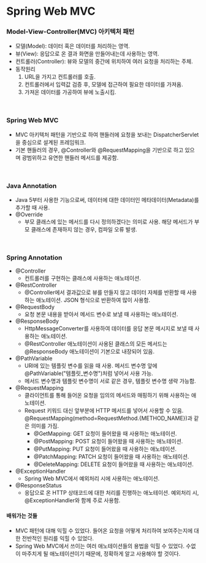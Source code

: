 # Spring Web MVC

### Model-View-Controller(MVC) 아키텍처 패턴
* 모델(Model): 데이터 혹은 데이터를 처리하는 영역.
* 뷰(View): 응답으로 온 결과 화면을 만들어내는데 사용하는 영역.
* 컨트롤러(Controller): 뷰와 모델의 중간에 위치하여 여러 요청을 처리하는 주체.
* 동작원리
  1. URL을 가지고 컨트롤러를 호출.
  2. 컨트롤러에서 입력값 검증 후, 모델에 접근하여 필요한 데이터를 가져옴.
  3. 가져온 데이터를 가공하여 뷰에 노출시킴.

<br>

### Spring Web MVC
* MVC 아키텍처 패턴을 기반으로 하여 핸들러에 요청을 보내는 DispatcherServlet을 중심으로 설계된 프레임워크.
* 기본 핸들러의 경우, @Controller와 @RequestMapping을 기반으로 하고 있으며 광범위하고 유연한 핸들러 메서드를 제공함.

<br>

### Java Annotation
* Java 5부터 사용한 기능으로써, 데이터에 대한 데이터인 메타데이터(Metadata)를 추가할 때 사용.
* @Override
  * 부모 클래스에 있는 메서드를 다시 정의하겠다는 의미로 사용. 해당 메서드가 부모 클래스에 존재하지 않는 경우, 컴파일 오류 발생.

<br>

### Spring Annotation
* @Controller
  * 컨트롤러를 구현하는 클래스에 사용하는 애노테이션.
* @RestController
  * @Controller에서 결과값으로 뷰를 만들지 않고 데이터 자체를 반환할 때 사용하는 애노테이션. JSON 형식으로 반환하여 많이 사용함.
* @RequestBody
  * 요청 본문 내용을 받아서 메서드 변수로 보낼 때 사용하는 애노테이션.
* @ResponseBody
  * HttpMessageConverter를 사용하여 데이터를 응답 본문 메시지로 보낼 때 사용하는 애노테이션.
  * @RestController 애노테이션이 사용된 클래스의 모든 메서드는 @ResponseBody 애노테이션이 기본으로 내장되어 있음.
* @PathVariable
  * URI에 있는 템플릿 변수를 읽을 때 사용. 메서드 변수명 앞에 @PathVariable("템플릿_변수명")처럼 넣어서 사용 가능.  
  * 메서드 변수명과 템플릿 변수명이 서로 같은 경우, 템플릿 변수명 생략 가능함.
* @RequestMapping
  * 클라이언트를 통해 들어온 요청을 임의의 메서드와 매핑하기 위해 사용하는 애노테이션.
  * Request 키워드 대신 앞부분에 HTTP 메서드를 넣어서 사용할 수 있음. @RequestMapping(method=RequestMethod.{METHOD_NAME})과 같은 의미를 가짐.
    * @GetMapping: GET 요청이 들어왔을 때 사용하는 애노테이션.
    * @PostMapping: POST 요청이 들어왔을 때 사용하는 애노테이션.
    * @PutMapping: PUT 요청이 들어왔을 때 사용하는 애노테이션.
    * @PatchMapping: PATCH 요청이 들어왔을 때 사용하는 애노테이션.
    * @DeleteMapping: DELETE 요청이 들어왔을 때 사용하는 애노테이션.
* @ExceptionHandler
  * Spring Web MVC에서 예외처리 시에 사용하는 애노테이션.
* @ResponseStatus
  * 응답으로 온 HTTP 상태코드에 대한 처리를 진행하는 애노테이션. 예외처리 시, @ExceptionHandler와 함께 주로 사용함.

#### 배워가는 것들
* MVC 패턴에 대해 익힐 수 있었다. 들어온 요청을 어떻게 처리하여 보여주는지에 대한 전반적인 원리를 익힐 수 있었다.
* Spring Web MVC에서 쓰이는 여러 애노테이션들의 용법을 익힐 수 있었다. 수없이 마주치게 될 애노테이션이기 때문에, 정확하게 알고 사용해야 할 것이다.
